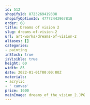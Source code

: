 ```yaml
---
id: 512
shopifyId: 8723269419338
shopifyOptionId: 47772443967818
order: 68
title: Dreams of vision 2
slug: dreams-of-vision-2
url: art-works/dreams-of-vision-2
aliases: []
categories:
- painting
inStock: true
isVisible: true
height: 60
width: 85
date: 2022-01-01T00:00:00Z
materials:
- acrylic
- ' canvas'
price: 1600
mainImage: dreams_of_the_vision_2.JPG
---
```

